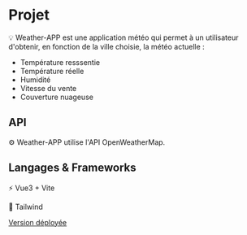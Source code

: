 # Projet

<g-emoji class="g-emoji" alias="bulb" fallback-src="https://github.githubassets.com/images/icons/emoji/unicode/1f4a1.png">💡</g-emoji> Weather-APP est une application météo qui permet à un utilisateur d'obtenir, en fonction de la ville choisie, la météo actuelle :

- Température resssentie
- Température réelle
- Humidité
- Vitesse du vente
- Couverture nuageuse

## API

<g-emoji class="g-emoji" alias="gear" fallback-src="https://github.githubassets.com/images/icons/emoji/unicode/2699.png">⚙️</g-emoji> Weather-APP utilise l'API OpenWeatherMap.

## Langages & Frameworks

<g-emoji class="g-emoji" alias="zap" fallback-src="https://github.githubassets.com/images/icons/emoji/unicode/26a1.png">⚡️</g-emoji> Vue3 + Vite

<g-emoji class="g-emoji" alias="jigsaw" fallback-src="https://github.githubassets.com/images/icons/emoji/unicode/1f9e9.png">🧩</g-emoji> Tailwind

[Version déployée](https://app.netlify.com/sites/thriving-torte-d0e1ad/deploys)
